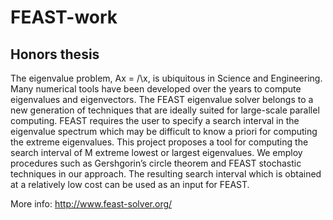 # FEAST-work
## Honors thesis

The eigenvalue problem, Ax = /\x, is ubiquitous in Science and Engineering. Many numerical
tools have been developed over the years to compute eigenvalues and eigenvectors. The
FEAST eigenvalue solver belongs to a new generation of techniques that are ideally suited
for large-scale parallel computing. FEAST requires the user to specify a search interval in
the eigenvalue spectrum which may be difficult to know a priori for computing the extreme
eigenvalues. This project proposes a tool for computing the search interval of M extreme
lowest or largest eigenvalues. We employ procedures such as Gershgorin’s circle theorem
and FEAST stochastic techniques in our approach. The resulting search interval which is
obtained at a relatively low cost can be used as an input for FEAST.

More info: http://www.feast-solver.org/
